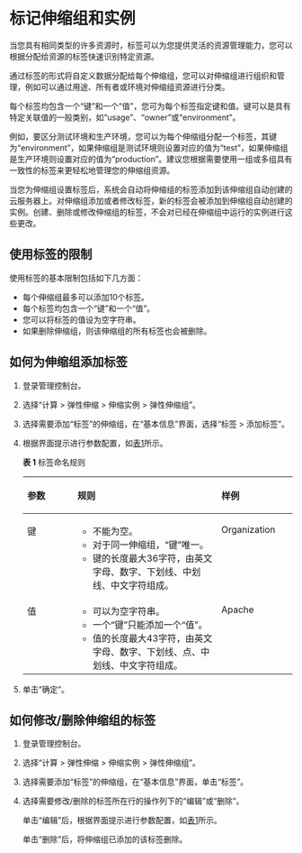 # 标记伸缩组和实例<a name="ZH-CN_TOPIC_0067025419"></a>

当您具有相同类型的许多资源时，标签可以为您提供灵活的资源管理能力，您可以根据分配给资源的标签快速识别特定资源。

通过标签的形式将自定义数据分配给每个伸缩组，您可以对伸缩组进行组织和管理，例如可以通过用途、所有者或环境对伸缩组资源进行分类。

每个标签均包含一个“键”和一个“值”，您可为每个标签指定键和值。键可以是具有特定关联值的一般类别，如“usage”、“owner”或“environment”。

例如，要区分测试环境和生产环境，您可以为每个伸缩组分配一个标签，其键为“environment”，如果伸缩组是测试环境则设置对应的值为“test”，如果伸缩组是生产环境则设置对应的值为“production”。建议您根据需要使用一组或多组具有一致性的标签来更轻松地管理您的伸缩组资源。

当您为伸缩组设置标签后，系统会自动将伸缩组的标签添加到该伸缩组自动创建的云服务器上。对伸缩组添加或者修改标签，新的标签会被添加到伸缩组自动创建的实例。创建、删除或修改伸缩组的标签，不会对已经在伸缩组中运行的实例进行这些更改。

## 使用标签的限制<a name="section7355112104225"></a>

使用标签的基本限制包括如下几方面：

-   每个伸缩组最多可以添加10个标签。
-   每个标签均包含一个“键”和一个“值”。
-   您可以将标签的值设为空字符串。
-   如果删除伸缩组，则该伸缩组的所有标签也会被删除。

## 如何为伸缩组添加标签<a name="section12477432195230"></a>

1.  登录管理控制台。
2.  选择“计算 \> 弹性伸缩 \> 伸缩实例 \> 弹性伸缩组”。
3.  选择需要添加“标签”的伸缩组，在“基本信息”界面，选择“标签 \> 添加标签”。
4.  根据界面提示进行参数配置，如[表1](#table1794599823119)所示。

    **表 1**  标签命名规则

    <a name="table1794599823119"></a>
    <table><thead align="left"><tr id="row2997812223119"><th class="cellrowborder" valign="top" width="18.57%" id="mcps1.2.4.1.1"><p id="p4367076523119"><a name="p4367076523119"></a><a name="p4367076523119"></a>参数</p>
    </th>
    <th class="cellrowborder" valign="top" width="53.36%" id="mcps1.2.4.1.2"><p id="p4767111023119"><a name="p4767111023119"></a><a name="p4767111023119"></a>规则</p>
    </th>
    <th class="cellrowborder" valign="top" width="28.07%" id="mcps1.2.4.1.3"><p id="p3615470723119"><a name="p3615470723119"></a><a name="p3615470723119"></a>样例</p>
    </th>
    </tr>
    </thead>
    <tbody><tr id="row5695691323119"><td class="cellrowborder" valign="top" width="18.57%" headers="mcps1.2.4.1.1 "><p id="p5010724023119"><a name="p5010724023119"></a><a name="p5010724023119"></a>键</p>
    </td>
    <td class="cellrowborder" valign="top" width="53.36%" headers="mcps1.2.4.1.2 "><a name="ul2321196023222"></a><a name="ul2321196023222"></a><ul id="ul2321196023222"><li>不能为空。</li><li>对于同一伸缩组，“键”唯一。</li><li>键的长度最大36字符，由英文字母、数字、下划线、中划线、中文字符组成。</li></ul>
    </td>
    <td class="cellrowborder" valign="top" width="28.07%" headers="mcps1.2.4.1.3 "><p id="p5438834323119"><a name="p5438834323119"></a><a name="p5438834323119"></a>Organization</p>
    </td>
    </tr>
    <tr id="row1973304523119"><td class="cellrowborder" valign="top" width="18.57%" headers="mcps1.2.4.1.1 "><p id="p5487280123119"><a name="p5487280123119"></a><a name="p5487280123119"></a>值</p>
    </td>
    <td class="cellrowborder" valign="top" width="53.36%" headers="mcps1.2.4.1.2 "><a name="ul6706750105539"></a><a name="ul6706750105539"></a><ul id="ul6706750105539"><li>可以为空字符串。</li><li>一个“键”只能添加一个“值”。</li><li>值的长度最大43字符，由英文字母、数字、下划线、点、中划线、中文字符组成。</li></ul>
    </td>
    <td class="cellrowborder" valign="top" width="28.07%" headers="mcps1.2.4.1.3 "><p id="p4850087723119"><a name="p4850087723119"></a><a name="p4850087723119"></a>Apache</p>
    </td>
    </tr>
    </tbody>
    </table>

5.  单击“确定”。

## 如何修改/删除伸缩组的标签<a name="section8057725103917"></a>

1.  登录管理控制台。
2.  选择“计算 \> 弹性伸缩 \> 伸缩实例 \> 弹性伸缩组”。
3.  选择需要添加“标签”的伸缩组，在“基本信息”界面，单击“标签”。
4.  选择需要修改/删除的标签所在行的操作列下的“编辑”或“删除”。

    单击“编辑”后，根据界面提示进行参数配置，如[表1](#table1794599823119)所示。

    单击“删除”后，将伸缩组已添加的该标签删除。


